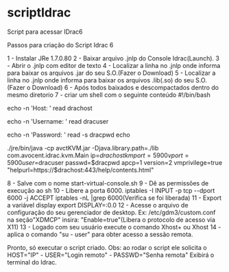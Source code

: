 # scriptIdrac
Script para acessar IDrac6

Passos para criação do Script Idrac 6

1 - Instalar JRe 1.7.0.80
2 - Baixar arquivo .jnlp do Console Idrac(Launch).
3 - Abrir o .jnlp com editor de texto
4 - Localizar a linha no .jnlp onde informa para baixar os arquivos .jar do seu S.O.(Fazer o Download)
5 - Localizar a linha no .jnlp onde informa para baixar os arquivos .lib(.so) do seu S.O.(Fazer o Download)
6 - Após todos baixados e descompactados dentro do mesmo diretorio
7 - criar um shell com o seguinte conteúdo
#!/bin/bash

echo -n 'Host: '
read drachost

echo -n 'Username: '
read dracuser

echo -n 'Password: '
read -s dracpwd
echo

./jre/bin/java -cp avctKVM.jar -Djava.library.path=./lib com.avocent.idrac.kvm.Main ip=$drachost kmport=5900 vport=5900 user=$dracuser passwd=$dracpwd apcp=1 version=2 vmprivilege=true "helpurl=https://$drachost:443/help/contents.html"

8 - Salve com o nome start-virtual-console.sh
9 - Dê as permissões de execução ao sh
10 - Libere a porta 6000.
     iptables -I INPUT -p tcp --dport 6000 -j ACCEPT
     iptables -nL |grep 6000(Verifica se foi liberada)
11 - Export a variável display
     export DISPLAY=:0.0
12 - Acesse o arquivo de configuração do seu gerenciador de desktop.
     Ex: /etc/gdm3/custom.conf
         na seção"XDMCP"
           insira: "Enable=true"(Libera o protocolo de acesso via X11)
13 - Logado com seu usuário execute o comando 
     Xhost+ ou Xhost
14 - aplica o comando "su - user" para obter acesso a sessão remota.

Pronto, só executar o script criado. 
Obs: ao rodar o script ele solicita o HOST="IP" - USER="Login remoto" - PASSWD="Senha remota"
Exibirá o terminal do Idrac.
